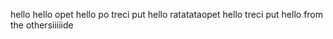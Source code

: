 hello
hello opet
hello po treci put
hello ratatataopet
hello treci put
hello from the othersiiiiide
